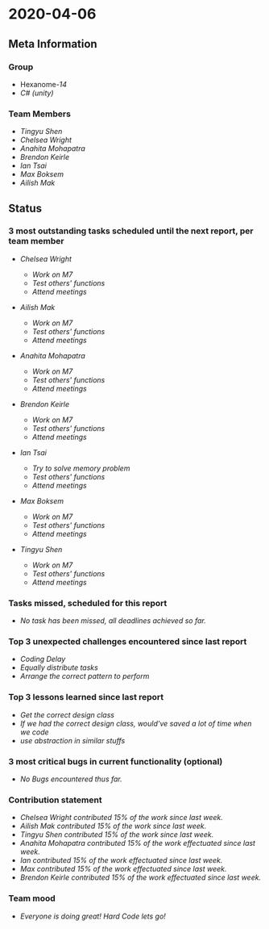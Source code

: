 # 2020-04-06

## Meta Information

### Group

 * Hexanome-*14*
 * *C# (unity)*

### Team Members

 * *Tingyu Shen*
 * *Chelsea Wright*
 * *Anahita Mohapatra*
 * *Brendon Keirle*
 * *Ian Tsai*
 * *Max Boksem*
 * *Ailish Mak*

## Status

### 3 most outstanding tasks scheduled until the next report, per team member

 * *Chelsea Wright*
   * *Work on M7*
   * *Test others' functions*
   * *Attend meetings*
   
   
 * *Ailish Mak*
   * *Work on M7*
   * *Test others' functions*
   * *Attend meetings*
 
 
 * *Anahita Mohapatra*
   * *Work on M7*
   * *Test others' functions*
   * *Attend meetings*
 
 * *Brendon Keirle*
   * *Work on M7*
   * *Test others' functions*
   * *Attend meetings*
 
 
 * *Ian Tsai*
   * *Try to solve memory problem*
   * *Test others' functions*
   * *Attend meetings*


 * *Max Boksem*
   * *Work on M7*
   * *Test others' functions*
   * *Attend meetings*
 
 
 * *Tingyu Shen*
   * *Work on M7*
   * *Test others' functions*
   * *Attend meetings*



### Tasks missed, scheduled for this report

 * *No task has been missed, all deadlines achieved so far.*

### Top 3 unexpected challenges encountered since last report

 * *Coding Delay*
 * *Equally distribute tasks*
 * *Arrange the correct pattern to perform*
 

### Top 3 lessons learned since last report

   * *Get the correct design class*
   * *If we had the correct design class, would've saved a lot of time when we code*
   * *use abstraction in similar stuffs*

### 3 most critical bugs in current functionality (optional)

 * *No Bugs encountered thus far.*

### Contribution statement

 * *Chelsea Wright contributed 15% of the work since last week.*
 * *Ailish Mak contributed 15% of the work since last week.*
 * *Tingyu Shen contributed 15% of the work since last week.*
 * *Anahita Mohapatra contributed 15% of the work effectuated since last week.*
 * *Ian contributed 15% of the work effectuated since last week.*
 * *Max contributed 15% of the work effectuated since last week.*
 * *Brendon Keirle contributed 15% of the work effectuated since last week.*

### Team mood

 * *Everyone is doing great! Hard Code lets go!*
